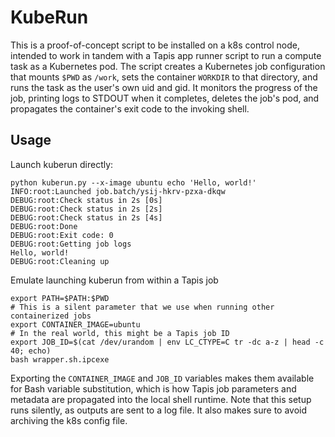 # KubeRun

This is a proof-of-concept script to be installed on a k8s control node,
intended to work in tandem with a Tapis app runner script to run a compute
task as a Kubernetes pod. The script creates a Kubernetes job configuration
that mounts `$PWD` as `/work`, sets the container `WORKDIR` to that directory,
and runs the task as the user's own uid and gid. It monitors the progress of
the job, printing logs to STDOUT when it completes, deletes the job's pod,
and propagates the container's exit code to the invoking shell.

## Usage

Launch kuberun directly:

```shell
python kuberun.py --x-image ubuntu echo 'Hello, world!'
INFO:root:Launched job.batch/ysij-hkrv-pzxa-dkqw
DEBUG:root:Check status in 2s [0s]
DEBUG:root:Check status in 2s [2s]
DEBUG:root:Check status in 2s [4s]
DEBUG:root:Done
DEBUG:root:Exit code: 0
DEBUG:root:Getting job logs
Hello, world!
DEBUG:root:Cleaning up
```

Emulate launching kuberun from within a Tapis job

```shell
export PATH=$PATH:$PWD
# This is a silent parameter that we use when running other containerized jobs
export CONTAINER_IMAGE=ubuntu
# In the real world, this might be a Tapis job ID
export JOB_ID=$(cat /dev/urandom | env LC_CTYPE=C tr -dc a-z | head -c 40; echo)
bash wrapper.sh.ipcexe
```

Exporting the `CONTAINER_IMAGE` and `JOB_ID` variables makes them available
for Bash variable substitution, which is how Tapis job parameters and
metadata are propagated into the local shell runtime. Note that this setup
runs silently, as outputs are sent to a log file. It also makes sure to
avoid archiving the k8s config file.
